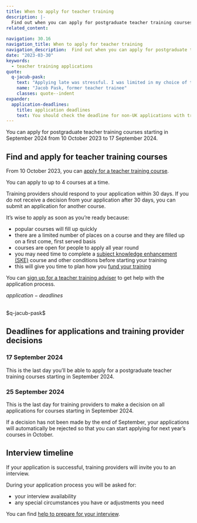 ```yaml
---
title: When to apply for teacher training
description: |-
  Find out when you can apply for postgraduate teacher training courses and the deadline for submitting an application.
related_content:
    
navigation: 30.16
navigation_title: When to apply for teacher training
navigation_description:  Find out when you can apply for postgraduate teacher training courses.
date: "2023-03-30"
keywords:
  - teacher training applications
quote:
  q-jacub-pask:
    text: "Applying late was stressful. I was limited in my choice of teacher training course provider, and I'd lost my GCSE certificates. I had to go back to my school and get new copies so I could confirm my place on the course and my student finance."
    name: "Jacob Pask, former teacher trainee"
    classes: quote--indent
expander:
  application-deadlines:
    title: application deadlines
    text: You should check the deadline for non-UK applications with training providers. They make close earlier than other applicants. 
---
```


You can apply for postgraduate teacher training courses starting in September 2024 from 10 October 2023 to 17 September 2024. 

## Find and apply for teacher training courses

From 10 October 2023, you can <a href="https://www.gov.uk/apply-for-teacher-training">apply for a teacher training course</a>.
 
You can apply to up to 4 courses at a time.  

Training providers should respond to your application within 30 days. If you do not receive a decision from your application after 30 days, you can submit an application for another course. 

It’s wise to apply as soon as you’re ready because:

<ul>
  <li> popular courses will fill up quickly </li>
  <li>there are a limited number of places on a course and they are filled up on a first come, first served basis</li>  
  <li>courses are open for people to apply all year round</li>  
  <li>you may need time to complete a <a href="/how-to-apply-for-teacher-training/subject-knowledge-enhancement">subject knowledge enhancement (SKE)</a> course and other conditions before starting your training</li> 
  <li>this will give you time to plan how you <a href="/funding-and-support">fund your training</a></li>
</ul>

You can <a href="/teacher-training-adviser/sign_up/identity">sign up for a teacher training adviser</a> to get help with the application process. 

$application-deadlines$

<br />
$q-jacub-pask$
<br />



## Deadlines for applications and training provider decisions 

### 17 September 2024 

This is the last day you’ll be able to apply for a postgraduate teacher training courses starting in September 2024.

### 25 September 2024 

This is the last day for training providers to make a decision on all applications for courses starting in September 2024. 

If a decision has not been made by the end of September, your applications will automatically be rejected so that you can start applying for next year’s courses in October. 

## Interview timeline 

If your application is successful, training providers will invite you to an interview.  

During your application process you will be asked for: 
<ul> 
  <li>your interview availability </li>
  <li>any special circumstances you have or adjustments you need </li>
</ul>

You can find <a href="/how-to-apply-for-teacher-training/teacher-training-interview">help to prepare for your interview</a>. 

